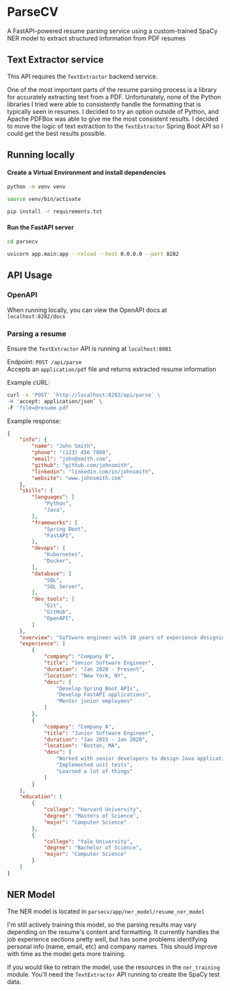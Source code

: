 # ParseCV

A FastAPI-powered resume parsing service using a custom-trained SpaCy NER model to extract structured information from PDF resumes

## Text Extractor service

This API requires the `TextExtractor` backend service.

One of the most important parts of the resume parsing process is a library for accurately extracting text from a PDF. Unfortunately, none of the Python libraries I tried were able to consistently handle the formatting
that is typically seen in resumes. I decided to try an option outside of Python, and Apache PDFBox was able to give me the most consistent results. I decided to move the logic of text extraction to the `TextExtractor` 
Spring Boot API so I could get the best results possible.

## Running locally

#### Create a Virtual Environment and install dependencies

```bash
python -m venv venv

source venv/bin/activate

pip install -r requirements.txt
```

#### Run the FastAPI server

```bash
cd parsecv

uvicorn app.main:app --reload --host 0.0.0.0 --port 8282
```

## API Usage

### OpenAPI
When running locally, you can view the OpenAPI docs at `localhost:8282/docs`

### Parsing a resume
Ensure the `TextExtractor` API is running at `localhost:8081`

Endpoint: `POST /api/parse` <br>
Accepts an `application/pdf` file and returns extracted resume information

Example cURL:
```bash
curl -x 'POST' 'http://localhost:8282/api/parse` \
-H 'accept: application/json` \
-F 'file=@resume.pdf
```

Example response:

```json
{
    "info": {
        "name": "John Smith",
        "phone": "(123) 456 7890",
        "email": "john@smith.com",
        "github": "github.com/johnsmith",
        "linkedin": "linkedin.com/in/johnsmith",
        "website": "www.johnsmith.com"
    },
    "skills": {
        "languages": [
            "Python",
            "Java",
        ],
        "frameworks": [
            "Spring Boot",
            "FastAPI",
        ],
        "devops": [
            "Kubernetes",
            "Docker",
        ],
        "database": [
            "SQL",
            "SQL Server",
        ],
        "dev_tools": [
            "Git",
            "GitHub",
            "OpenAPI",
        ]
    },
    "overview": "Software engineer with 10 years of experience designing and implementing back-end systems in Java and Python",
    "experience": [
        {
            "company": "Company B",
            "title": "Senior Software Engineer",
            "duration": "Jan 2020 - Present",
            "location": "New York, NY",
            "desc": [
                "Develop Spring Boot APIs",
                "Develop FastAPI applications",
                "Mentor junior employees"
            ]
        },
        {
            "company": "Company A",
            "title": "Junior Software Engineer",
            "duration": "Jan 2015 - Jan 2020",
            "location": "Boston, MA",
            "desc": [
                "Worked with senior developers to design Java applications",
                "Implemented unit tests",
                "Learned a lot of things"
            ]
        }
    ],
    "education": [
        {
            "college": "Harvard University",
            "degree": "Masters of Science",
            "major": "Computer Science"
        },
        {
            "college": "Yale University",
            "degree": "Bachelor of Science",
            "major": "Computer Science"
        }
    ]
}
```

## NER Model
The NER model is located in `parsecv/app/ner_model/resume_ner_model`

I'm still actively training this model, so the parsing results may vary depending on the resume's content and formatting. It currently handles the job experience sections pretty well, but has some problems identifying 
personal info (name, email, etc) and company names. This should improve with time as the model gets more training.

If you would like to retrain the model, use the resources in the `ner_training` module. You'll need the `TextExtractor` API running to create the SpaCy test data.